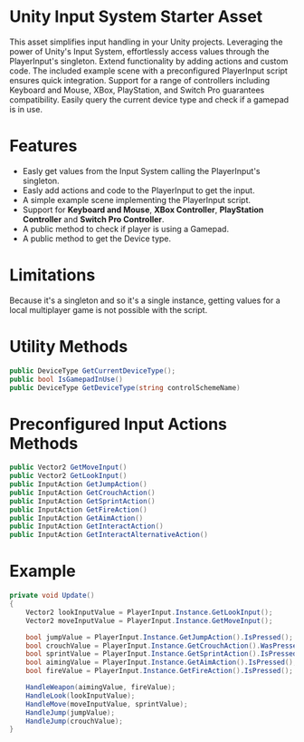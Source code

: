 # Unity Input System Starter Asset
This asset simplifies input handling in your Unity projects. Leveraging the power of Unity's Input System, effortlessly access values through the PlayerInput's singleton. Extend functionality by adding actions and custom code. The included example scene with a preconfigured PlayerInput script ensures quick integration. Support for a range of controllers including Keyboard and Mouse, XBox, PlayStation, and Switch Pro guarantees compatibility. Easily query the current device type and check if a gamepad is in use.

# Features
* Easly get values from the Input System calling the PlayerInput's singleton.
* Easly add actions and code to the PlayerInput to get the input.
* A simple example scene implementing the PlayerInput script.
* Support for **Keyboard and Mouse**, **XBox Controller**, **PlayStation Controller** and **Switch Pro Controller**.
* A public method to check if player is using a Gamepad.
* A public method to get the Device type.

# Limitations
Because it's a singleton and so it's a single instance, getting values for a local multiplayer game is not possible with the script.

# Utility Methods
```csharp
public DeviceType GetCurrentDeviceType();
public bool IsGamepadInUse()
public DeviceType GetDeviceType(string controlSchemeName)
```
# Preconfigured Input Actions Methods
```csharp
public Vector2 GetMoveInput()
public Vector2 GetLookInput()
public InputAction GetJumpAction()
public InputAction GetCrouchAction()
public InputAction GetSprintAction()
public InputAction GetFireAction()
public InputAction GetAimAction()
public InputAction GetInteractAction()
public InputAction GetInteractAlternativeAction()
```

# Example
```csharp
private void Update()
{
    Vector2 lookInputValue = PlayerInput.Instance.GetLookInput();
    Vector2 moveInputValue = PlayerInput.Instance.GetMoveInput();

    bool jumpValue = PlayerInput.Instance.GetJumpAction().IsPressed();
    bool crouchValue = PlayerInput.Instance.GetCrouchAction().WasPressedThisFrame();
    bool sprintValue = PlayerInput.Instance.GetSprintAction().IsPressed();
    bool aimingValue = PlayerInput.Instance.GetAimAction().IsPressed();
    bool fireValue = PlayerInput.Instance.GetFireAction().IsPressed();

    HandleWeapon(aimingValue, fireValue);
    HandleLook(lookInputValue);
    HandleMove(moveInputValue, sprintValue);
    HandleJump(jumpValue);
    HandleJump(crouchValue);
}

```
